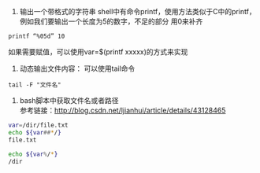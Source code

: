 1. 输出一个带格式的字符串
shell中有命令printf，使用方法类似于C中的printf，例如我们要输出一个长度为5的数字，不足的部分
用0来补齐
``` shell
printf “%05d” 10
```
如果需要赋值，可以使用var=$(printf xxxxx)的方式来实现

1. 动态输出文件内容：
可以使用tail命令
``` shell
tail -F "文件名"
```

1. bash脚本中获取文件名或者路径  
参考链接：http://blog.csdn.net/ljianhui/article/details/43128465

```bash
var=/dir/file.txt
echo ${var##*/}
file.txt

echo ${var%/*}
/dir
```

